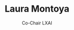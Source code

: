 ---
title: Laura Montoya
name: Name-1
subtitle: Co-Chair LXAI 
layout: 2018_default
img: lnm.jpg
thumbnail: lnm.jpg
alt: Picture of Laura Montoya
description: Info 1
tags: [lead]
leadOrder: 1
---